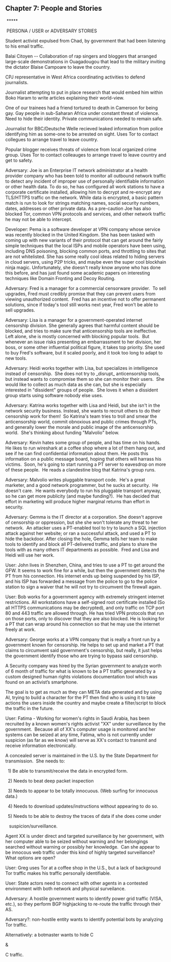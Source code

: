 ## Chapter 7: People and Stories

 \*\*\*\*\*

 PERSONA / USER or ADVERSARY STORIES

  


Student activist expulsed from Chad, by government that had been listening to his email traffic. 

  


Balai Citoyen -- Collaboration of rap singers and bloggers that arranged large-scale demonstrations in Ouagadougou that lead to the military inviting the dictator Blaise Campoare to leave the country.

  


CPJ representative in West Africa coordinating activities to defend journalists.

  


Journalist attempting to put in place research that would embed him within Boko Haram to write articles explaining their world-view.

  


One of our trainees had a friend tortured to death in Cameroon for being gay. Gay people in sub-Saharan Africa under constant threat of violence. Need to hide their identity. Private communications needed to remain safe.

  


Journalist for BBC/Deutsche Welle recieved leaked information from police identifying him as some-one to be arrested on sight. Uses Tor to contact collegues to arrange travel to leave country.

  


Popular blogger receives threats of violence from local organized crime group. Uses Tor to contact colleauges to arrange travel to leave country and get to safety.

  


  


  


  


  


Adversary: Joe is an Enterprise IT network administrator at a health provider company who has been told to monitor all outbound network traffic to detect any incident of improper use of personally identifiable information or other health data. To do so, he has configured all work stations to have a corporate certificate installed, allowing him to decrypt and re-encrypt any TLS/HTTPS traffic on the network. While data is encrypted, a basic pattern match is run to look for strings matching names, social security numbers, dates, addresses or other private data. As a pre-caution Joe has also blocked Tor, common VPN protocols and services, and other network traffic he may not be able to intercept.

Developer: Pema is a software developer at VPN company whose service was recently blocked in the United Kingdom. She has been tasked with coming up with new variants of their protocol that can get around the fairly simple techniques that the local ISPs and mobile operators have been using, including DNS poisoning, blocking common ports, and throttling to sites that are not whitelisted. She has some really cool ideas related to hiding servers in cloud servers, using P2P tricks, and maybe even the super cool blockhain ninja magic. Unfortunately, she doesn't really know anyone who has done this before, and has just found some academic papers on interesting techniques like Domain Fronting and Decoy Routing.

  


Adversary: Fred is a manager for a commercial censorware provider.  To sell upgrades, Fred must credibly promise that they can prevent users from viewing unauthorized content.  Fred has an incentive not to offer permanent solutions, since if today's tool still works next year, Fred won't be able to sell upgrades.

  


Adversary: Lisa is a manager for a government-operated internet censorship division. She generally agrees that harmful content should be blocked, and tries to make sure that anticensorship tools are ineffective.  Left alone, she is mostly concerned with blocking popular tools.  But whenever an issue risks presenting an embarrassment to her division, her boss, or some other influential political figure, it takes top priority. She used to buy Fred's software, but it scaled poorly, and it took too long to adapt to new tools.

  


Adversary: Heidi works together with Lisa, but specializes in intelligence instead of censorship.  She does not try to \_disrupt\_ anticensorship tools, but instead wants to compromise them so she can monitor their users.  She would like to collect as much data as she can, but she is especially interested in "dissident" groups of people.  She loves it when a dissident group starts using software nobody else uses.

  


Adversary: Katrina works together with Lisa and Heidi, but she isn't in the network security business. Instead, she wants to recruit others to do their censorship work for them!  So Katrina's team tries to troll and smear the anticensorship world, commit obnoxious and public crimes through PTs, and generally lower the morale and public image of the anticensorship world.  She's thinking about funding "Malvolio" below.

  


Adversary: Kevin hates some group of people, and has time on his hands. He likes to run wireshark at a coffee shop where a lot of them hang out, and see if he can find confidential information about them. He posts this information on a public message board, hoping that others will harrass his victims.  Soon, he's going to start running a PT server to eavesdrop on more of these people.  He reads a clandestine blog that Katrina's group runs.

  


Adversary: Malvolio writes pluggable transport code.  He's a great marketer, and a good network programmer, but he sucks at security.  He doesn't care.  He wants everybody to run his pluggable transport anyway, so he can get more publicity \(and maybe funding?\).  He has decided that effort in marketing will produce higher marginal returns than effort in security.

  


Adversary: Gemma is the IT director at a corporation. She doesn't approve of censorship or oppression, but she she won't tolerate any threat to her network.  An attacker uses a PT-enabled tool to try to launch a SQL injection attack against her website; or ran a successful attack, and used a PT to hide the backdoor. After closing the hole, Gemma tells her team to make tools to identify and block all PT-delivered traffic, and plans to share the tools with as many others IT departments as possible.  Fred and Lisa and Heidi will use her work.

  


  


User: John lives in Shenzhen, China, and tries to use a PT to get around the GFW. It seems to work fine for a while, but then the government detects the PT from his connection. His internet ends up being suspended by his ISP, and his ISP has forwarded a message from the police to go to the police station to sign a waiver that he will not try to circumvent the firewall again.

  


User: Bob works for a government agency with extremely stringent internet restrictions. All workstations have a self-signed root certificate installed \(So all HTTPS communications may be decrypted\), and only traffic on TCP port 80 and 443 traffic are allowed through. He has tried VPN protocols that run on those ports, only to discover that they are also blocked. He is looking for a PT that can wrap around his connection so that he may use the internet freely at work.

  


Adversary: George works at a VPN company that is really a front run by a government known for censorship. He helps to set up and market a PT that claims to circumvent said government's censorship, but really, it just helps the government identify those who are trying to bypass said censorship.

  


A Security company was hired by the Syrian government to analyze worth of 6 month of traffic for what is known to be a PT traffic generated by a custom designed human rights violations documentation tool which was found on an activist’s smartphone. 

The goal is to get as much as they can META data generated and by using AI, trying to build a character for the PT then find who is using it to take actions the users inside the country and maybe create a filter/script to block the traffic in the future.

  


  


User: Fatima - Working for women's rights in Saudi Arabia, has been recruited by a known women's rights activist "XX" under surveillance by the government.  Because all of XX's computer usage is monitored and her systems can be seized at any time, Fatima, who is not currently under suspicion \(as far as we know\) will serve as XX's contact to transmit and receive information electronically.

  


A concealed server is maintained in the U.S. by the State Department for transmission.  She needs to:

  1\) Be able to transmit/receive the data in encrypted form.

  2\) Needs to beat deep packet inspection

  3\) Needs to appear to be totally innocuous. \(Web surfing for innocuous data.\)

  4\) Needs to download updates/instructions without appearing to do so.

  5\) Needs to be able to destroy the traces of data if she does come under 

   suspicion/surveillance.

Agent XX is under direct and targeted surveillance by her government, with her computer able to be seized without warning and her belongings searched without warning or possibly her knowledge.  Can she appear to be innocous web traffic under this kind of highly targeted surveillance?  What options are open?

User: Greg uses Tor at a coffee shop in the U.S., but a lack of background Tor traffic makes his traffic personally identifiable.

  


User: State actors need to connect with other agents in a contested environment with both network and physical surveilance.

  


Adversary: A hostile government wants to identify power grid traffic \(VISA, etc.\), so they perform BGP highjacking to re-route the traffic through their AS.

  


Adversary?: non-hostile entity wants to identify potential bots by analyzing Tor traffic.

Alternatively: a botmaster wants to hide C

&

C traffic.

  


